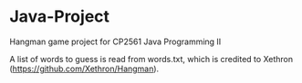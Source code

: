 # Java-Project
Hangman game project for CP2561 Java Programming II

A list of words to guess is read from words.txt, which is credited to Xethron (https://github.com/Xethron/Hangman).
